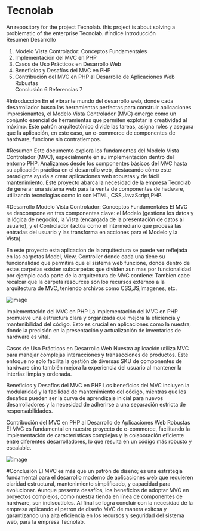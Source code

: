 # Tecnolab
An repository for the project Tecnolab. this project is about solving a problematic of the enterprise Tecnolab.
#Índice
Introducción	
Resumen	
Desarrollo	
1. Modelo Vista Controlador: Conceptos Fundamentales	
2. Implementación del MVC en PHP	
3. Casos de Uso Prácticos en Desarrollo Web	
4. Beneficios y Desafíos del MVC en PHP	
5. Contribución del MVC en PHP al Desarrollo de Aplicaciones Web Robustas	
Conclusión	6
Referencias	7


#Introducción
En el vibrante mundo del desarrollo web, donde cada desarrollador busca las herramientas perfectas para construir aplicaciones impresionantes, el Modelo Vista Controlador (MVC) emerge como un conjunto esencial de herramientas que permiten explotar la creatividad al máximo. Este patrón arquitectónico divide las tareas, asigna roles y asegura que la aplicación, en este caso, un e-commerce de componentes de hardware, funcione sin contratiempos.

#Resumen
Este documento explora los fundamentos del Modelo Vista Controlador (MVC), especialmente en su implementación dentro del entorno PHP. Analizamos desde los componentes básicos del MVC hasta su aplicación práctica en el desarrollo web, destacando cómo este paradigma ayuda a crear aplicaciones web robustas y de fácil mantenimiento.
Este proyecto abarca la necesidad de la empresa Tecnolab de generar una sistema web para la venta de componentes de hadware, utilizando tecnologias como lo son HTML, CSS,JavaScript,PHP.

#Desarrollo
Modelo Vista Controlador: Conceptos Fundamentales
El MVC se descompone en tres componentes clave: el Modelo (gestiona los datos y la lógica de negocio), la Vista (encargada de la presentación de datos al usuario), y el Controlador (actúa como el intermediario que procesa las entradas del usuario y las transforma en acciones para el Modelo y la Vista).

En este proyecto esta aplicacion de la arquitectura se puede ver reflejada en las carpetas Model, View, Controller donde cada una tiene su funcionalidad que permitira que el sistema web funcione, donde dentro de estas carpetas existen subcarpetas que dividen aun mas por funcionalidad por ejemplo cada parte de la arquitectura de MVC contiene:
Tambien cabe recalcar que la carpeta resources son los recursos externos a la arquitectura de MVC, teniendo archivos como CSS,JS,Imagenes, etc.


![image](https://github.com/RMOJoseph/Tecnolab.github.io/assets/142190106/e19f4281-5e0d-44f8-a623-f048436742a8)




Implementación del MVC en PHP
La implementación del MVC en PHP promueve una estructura clara y organizada que mejora la eficiencia y mantenibilidad del código. Esto es crucial en aplicaciones como la nuestra, donde la precisión en la presentación y actualización de inventarios de hardware es vital.

Casos de Uso Prácticos en Desarrollo Web
Nuestra aplicación utiliza MVC para manejar complejas interacciones y transacciones de productos. Este enfoque no solo facilita la gestión de diversas SKU de componentes de hardware sino también mejora la experiencia del usuario al mantener la interfaz limpia y ordenada.

Beneficios y Desafíos del MVC en PHP
Los beneficios del MVC incluyen la modularidad y la facilidad de mantenimiento del código, mientras que los desafíos pueden ser la curva de aprendizaje inicial para nuevos desarrolladores y la necesidad de adherirse a una separación estricta de responsabilidades.

Contribución del MVC en PHP al Desarrollo de Aplicaciones Web Robustas
El MVC es fundamental en nuestro proyecto de e-commerce, facilitando la implementación de características complejas y la colaboración eficiente entre diferentes desarrolladores, lo que resulta en un código más robusto y escalable.

![image](https://github.com/RMOJoseph/Tecnolab.github.io/assets/142190106/68521fc1-d88c-45c0-8d97-4ec22df1ebcd)

#Conclusión
El MVC es más que un patrón de diseño; es una estrategia fundamental para el desarrollo moderno de aplicaciones web que requieren claridad estructural, mantenimiento simplificado, y capacidad para evolucionar. Aunque presenta desafíos, los beneficios de adoptar MVC en proyectos complejos, como nuestra tienda en línea de componentes de hardware, son indiscutibles.
Al final se logra concluir con la necesidad de la empresa aplicando el patron de diseño MVC de manera exitosa y garantizando una alta eficiencia en los recursos y seguridad del sistema web, para la empresa Tecnolab.

